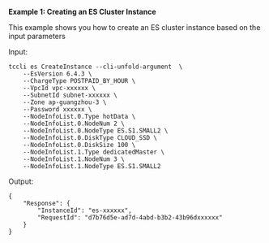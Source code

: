 **Example 1: Creating an ES Cluster Instance**

This example shows you how to create an ES cluster instance based on the input parameters

Input: 

```
tccli es CreateInstance --cli-unfold-argument  \
    --EsVersion 6.4.3 \
    --ChargeType POSTPAID_BY_HOUR \
    --VpcId vpc-xxxxxx \
    --SubnetId subnet-xxxxxx \
    --Zone ap-guangzhou-3 \
    --Password xxxxxx \
    --NodeInfoList.0.Type hotData \
    --NodeInfoList.0.NodeNum 2 \
    --NodeInfoList.0.NodeType ES.S1.SMALL2 \
    --NodeInfoList.0.DiskType CLOUD_SSD \
    --NodeInfoList.0.DiskSize 100 \
    --NodeInfoList.1.Type dedicatedMaster \
    --NodeInfoList.1.NodeNum 3 \
    --NodeInfoList.1.NodeType ES.S1.SMALL2
```

Output: 
```
{
    "Response": {
        "InstanceId": "es-xxxxxx",
        "RequestId": "d7b76d5e-ad7d-4abd-b3b2-43b96dxxxxxx"
    }
}
```

